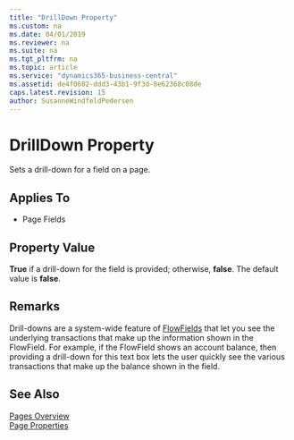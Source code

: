 ```yaml
---
title: "DrillDown Property"
ms.custom: na
ms.date: 04/01/2019
ms.reviewer: na
ms.suite: na
ms.tgt_pltfrm: na
ms.topic: article
ms.service: "dynamics365-business-central"
ms.assetid: de4f0602-ddd3-43b1-9f3d-8e62368c08de
caps.latest.revision: 15
author: SusanneWindfeldPedersen
---
```


 

# DrillDown Property
Sets a drill-down for a field on a page.  
  
## Applies To  
  
-   Page Fields  
<!--  
> [!IMPORTANT]  
>  This property is not supported on Repeater controls on pages when it is displayed in the [!INCLUDE[nav_web](includes/nav_web_md.md)].  
-->
## Property Value  
 
 **True** if a drill-down for the field is provided; otherwise, **false**. The default value is **false**.  
  
## Remarks  
 Drill-downs are a system-wide feature of [FlowFields](../devenv-flowfields.md) that let you see the underlying transactions that make up the information shown in the FlowField. For example, if the FlowField shows an account balance, then providing a drill-down for this text box lets the user quickly see the various transactions that make up the balance shown in the field.  
  
## See Also  
 [Pages Overview](../devenv-pages-overview.md)   
 [Page Properties](devenv-page-properties.md)   
